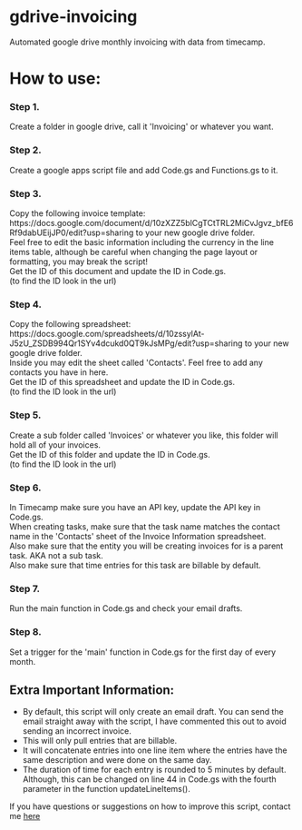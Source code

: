 # gdrive-invoicing
Automated google drive monthly invoicing with data from timecamp.

<h1>How to use:</h1>

<h3>Step 1.</h3>
Create a folder in google drive, call it 'Invoicing' or whatever you want.

<h3>Step 2.</h3>
Create a google apps script file and add Code.gs and Functions.gs to it.

<h3>Step 3.</h3>
Copy the following invoice template: https://docs.google.com/document/d/10zXZZ5blCgTCtTRL2MiCvJgvz_bfE6Rf9dabUEijJP0/edit?usp=sharing to your new google drive folder. <br>
Feel free to edit the basic information including the currency in the line items table, although be careful when changing the page layout or formatting, you may break the script!<br>
Get the ID of this document and update the ID in Code.gs.<br>
(to find the ID look in the url)

<h3>Step 4.</h3>
Copy the following spreadsheet: https://docs.google.com/spreadsheets/d/10zssylAt-J5zU_ZSDB994Qr1SYv4dcukd0QT9kJsMPg/edit?usp=sharing to your new google drive folder.<br>
Inside you may edit the sheet called 'Contacts'. Feel free to add any contacts you have in here.<br>
Get the ID of this spreadsheet and update the ID in Code.gs.<br>
(to find the ID look in the url)

<h3>Step 5.</h3>
Create a sub folder called 'Invoices' or whatever you like, this folder will hold all of your invoices.<br>
Get the ID of this folder and update the ID in Code.gs.<br>
(to find the ID look in the url)

<h3>Step 6.</h3>
In Timecamp make sure you have an API key, update the API key in Code.gs.<br>
When creating tasks, make sure that the task name matches the contact name in the 'Contacts' sheet of the Invoice Information spreadsheet.<br>
Also make sure that the entity you will be creating invoices for is a parent task. AKA not a sub task.<br>
Also make sure that time entries for this task are billable by default.

<h3>Step 7.</h3>
Run the main function in Code.gs and check your email drafts.

<h3>Step 8.</h3>
Set a trigger for the 'main' function in Code.gs for the first day of every month. 

<h2>Extra Important Information:</h2>
<ul>
<li>By default, this script will only create an email draft. You can send the email straight away with the script, I have commented this out to avoid sending an incorrect invoice.</li>
<li>This will only pull entries that are billable.</li>
<li>It will concatenate entries into one line item where the entries have the same description and were done on the same day.</li>
<li>The duration of time for each entry is rounded to 5 minutes by default. Although, this can be changed on line 44 in Code.gs with the fourth parameter in the function updateLineItems().</li>
</ul>

If you have questions or suggestions on how to improve this script, contact me [here](http://www.kierenfunk.com/#contact)
